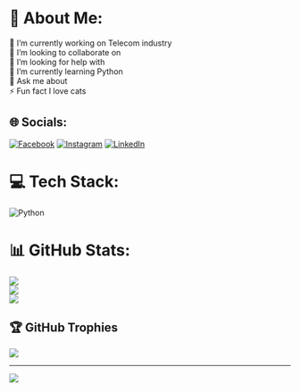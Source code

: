 # 💫 About Me:
🔭 I’m currently working on Telecom industry<br>👯 I’m looking to collaborate on<br>🤝 I’m looking for help with<br>🌱 I’m currently learning Python<br>💬 Ask me about<br>⚡ Fun fact I love cats


## 🌐 Socials:
[![Facebook](https://img.shields.io/badge/Facebook-%231877F2.svg?logo=Facebook&logoColor=white)](https://facebook.com/https://www.facebook.com/LoayzYounis) [![Instagram](https://img.shields.io/badge/Instagram-%23E4405F.svg?logo=Instagram&logoColor=white)](https://instagram.com/loay_younis) [![LinkedIn](https://img.shields.io/badge/LinkedIn-%230077B5.svg?logo=linkedin&logoColor=white)](https://linkedin.com/in/www.linkedin.com/in/lzy221) 

# 💻 Tech Stack:
![Python](https://img.shields.io/badge/python-3670A0?style=for-the-badge&logo=python&logoColor=ffdd54)
# 📊 GitHub Stats:
![](https://github-readme-stats.vercel.app/api?username=Loaiyounis&theme=dark&hide_border=false&include_all_commits=false&count_private=false)<br/>
![](https://github-readme-streak-stats.herokuapp.com/?user=Loaiyounis&theme=dark&hide_border=false)<br/>
![](https://github-readme-stats.vercel.app/api/top-langs/?username=Loaiyounis&theme=dark&hide_border=false&include_all_commits=false&count_private=false&layout=compact)

## 🏆 GitHub Trophies
![](https://github-profile-trophy.vercel.app/?username=Loaiyounis&theme=radical&no-frame=false&no-bg=true&margin-w=4)

---
[![](https://visitcount.itsvg.in/api?id=Loaiyounis&icon=2&color=0)](https://visitcount.itsvg.in)

<!-- Proudly created with GPRM ( https://gprm.itsvg.in ) -->
